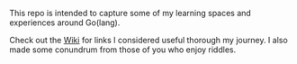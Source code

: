 This repo is intended to capture some of my learning spaces and experiences around Go(lang). 

Check out the [Wiki](/learning-material/wiki) for links I considered useful thorough my journey.
I also made some conundrum from those of you who enjoy riddles.
